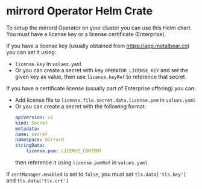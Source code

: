 # mirrord Operator Helm Crate

To setup the mirrord Operator on your cluster you can use this Helm chart.
You must have a license key or a license certificate (Enterprise).

If you have a license key (usually obtained from https://app.metalbear.co) you can set it using:
* `license.key` in `values.yaml`
* Or you can create a secret with key `OPERATOR_LICENSE_KEY` and set the given key as value, then use `license.keyRef` to reference that secret.

If you have a certificate license (usually part of Enterprise offering) you can:
* Add license file to `license.file.secret.data.license.pem` in `values.yaml`
* Or you can create a secret with the following format:
    ```yaml
    apiVersion: v1
    kind: Secret
    metadata:
    name: secret
    namespace: mirrord
    stringData:
        license.pem: LICENSE_CONTENT
    ```
    then reference it using `license.pemRef` in `values.yaml`


If `certManager.enabled` is set to `false`, you must set `tls.data['tls.key']` and `tls.data['tls.crt']`
